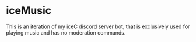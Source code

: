 # iceMusic
This is an iteration of my iceC discord server bot, that is exclusively used for playing music and has no moderation commands.
